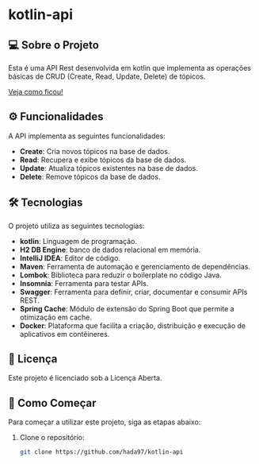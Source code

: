﻿# kotlin-api

## 💻 Sobre o Projeto

Esta é uma API Rest desenvolvida em kotlin que implementa as operações básicas de CRUD (Create, Read, Update, Delete) de tópicos.

[Veja como ficou!](https://ko-hudjg9fxbfbagsbg.brazilsouth-01.azurewebsites.net/swagger-ui/index.html)


## ⚙️ Funcionalidades

A API implementa as seguintes funcionalidades:
- **Create**: Cria novos tópicos na base de dados.
- **Read**: Recupera e exibe tópicos da base de dados.
- **Update**: Atualiza tópicos existentes na base de dados.
- **Delete**: Remove tópicos da base de dados.

## 🛠 Tecnologias

O projeto utiliza as seguintes tecnologias:
- **kotlin**: Linguagem de programação.
- **H2 DB Engine**: banco de dados relacional em memória.
- **IntelliJ IDEA**: Editor de código.
- **Maven**: Ferramenta de automação e gerenciamento de dependências.
- **Lombok**: Biblioteca para reduzir o boilerplate no código Java.
- **Insomnia**: Ferramenta para testar APIs.
- **Swagger**: Ferramenta para definir, criar, documentar e consumir APIs REST.
- **Spring Cache**: Módulo de extensão do Spring Boot que permite a otimização em cache.
- **Docker**:  Plataforma que facilita a criação, distribuição e execução de aplicativos em contêineres.

## 📝 Licença

Este projeto é licenciado sob a Licença Aberta.

## 🚀 Como Começar

Para começar a utilizar este projeto, siga as etapas abaixo:

1. Clone o repositório:
    ```bash
    git clone https://github.com/hada97/kotlin-api
    ```

